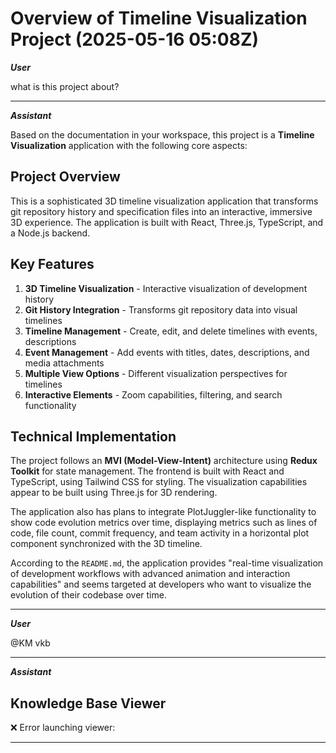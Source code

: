 <!-- Generated by SpecStory -->

# Overview of Timeline Visualization Project (2025-05-16 05:08Z)

_**User**_

what is this project about?

---

_**Assistant**_

Based on the documentation in your workspace, this project is a **Timeline Visualization** application with the following core aspects:

## Project Overview

This is a sophisticated 3D timeline visualization application that transforms git repository history and specification files into an interactive, immersive 3D experience. The application is built with React, Three.js, TypeScript, and a Node.js backend.

## Key Features

1. **3D Timeline Visualization** - Interactive visualization of development history
2. **Git History Integration** - Transforms git repository data into visual timelines
3. **Timeline Management** - Create, edit, and delete timelines with events, descriptions
4. **Event Management** - Add events with titles, dates, descriptions, and media attachments
5. **Multiple View Options** - Different visualization perspectives for timelines
6. **Interactive Elements** - Zoom capabilities, filtering, and search functionality

## Technical Implementation

The project follows an **MVI (Model-View-Intent)** architecture using **Redux Toolkit** for state management. The frontend is built with React and TypeScript, using Tailwind CSS for styling. The visualization capabilities appear to be built using Three.js for 3D rendering.

The application also has plans to integrate PlotJuggler-like functionality to show code evolution metrics over time, displaying metrics such as lines of code, file count, commit frequency, and team activity in a horizontal plot component synchronized with the 3D timeline.

According to the `README.md`, the application provides "real-time visualization of development workflows with advanced animation and interaction capabilities" and seems targeted at developers who want to visualize the evolution of their codebase over time.

---

_**User**_

@KM vkb

---

_**Assistant**_

## Knowledge Base Viewer

❌ Error launching viewer: 


---

